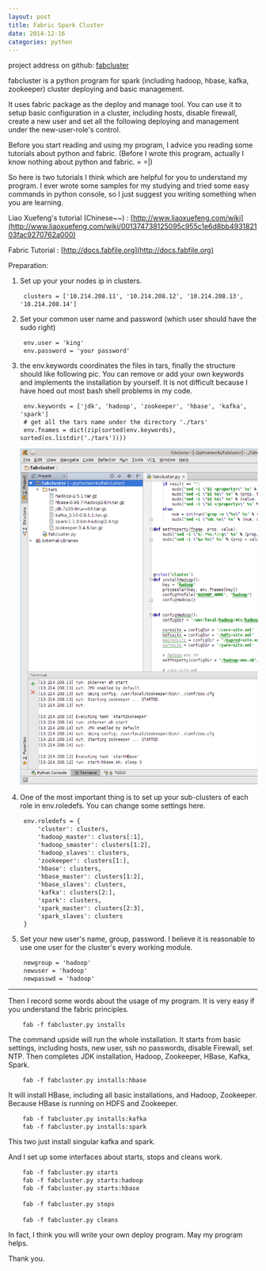```yaml
---
layout: post
title: Fabric Spark Cluster
date: 2014-12-16
categories: python
---
```


project address on github: [fabcluster](https://github.com/chuxi/fabcluster)

fabcluster is a python program for spark (including hadoop, hbase, kafka, zookeeper) cluster deploying and basic management.

It uses fabric package as the deploy and manage tool. You can use it to setup basic configuration in a cluster, including hosts, disable firewall, create a new user and set all the following deploying and management under the new-user-role's control.

Before you start reading and using my program, I advice you reading some tutorials about python and fabric. \(Before I wrote this program, actually I know nothing about python and fabric. = =|\)

So here is two tutorials I think which are helpful for you to understand my program. I ever wrote some samples for my studying and tried some easy commands in python console, so I just suggest you writing something when you are learning.

Liao Xuefeng's tutorial (Chinese~~) : [http://www.liaoxuefeng.com/wiki](http://www.liaoxuefeng.com/wiki/001374738125095c955c1e6d8bb493182103fac9270762a000)

Fabric Tutorial : [http://docs.fabfile.org](http://docs.fabfile.org)


Preparation:

1. Set up your your nodes ip in clusters.

        clusters = ['10.214.208.11', '10.214.208.12', '10.214.208.13', '10.214.208.14']

2. Set your common user name and password (which user should have the sudo right)

        env.user = 'king'
        env.password = 'your password'

3. the env.keywords coordinates the files in tars, finally the structure should like following pic. You can remove or add your own keywords and implements the installation by yourself. It is not difficult because I have hoed out most bash shell problems in my code.

        env.keywords = ['jdk', 'hadoop', 'zookeeper', 'hbase', 'kafka', 'spark']
        # get all the tars name under the directory './tars'
        env.fnames = dict(zip(sorted(env.keywords), sorted(os.listdir('./tars'))))

    ![files in tars](/assets/2014-12-16-01.png)

4. One of the most important thing is to set up your sub-clusters of each role in env.roledefs. You can change some settings here.

        env.roledefs = {
            'cluster': clusters,
            'hadoop_master': clusters[:1],
            'hadoop_smaster': clusters[1:2],
            'hadoop_slaves': clusters,
            'zookeeper': clusters[1:],
            'hbase': clusters,
            'hbase_master': clusters[1:2],
            'hbase_slaves': clusters,
            'kafka': clusters[2:],
            'spark': clusters,
            'spark_master': clusters[2:3],
            'spark_slaves': clusters
        }

5. Set your new user's name, group, password. I believe it is reasonable to use one user for the cluster's every working module.

        newgroup = 'hadoop'
        newuser = 'hadoop'
        newpasswd = 'hadoop'

---


Then I record some words about the usage of my program. It is very easy if you understand the fabric principles.

        fab -f fabcluster.py installs

The command upside will run the whole installation. It starts from basic settings, including hosts, new user, ssh no passwords, disable Firewall, set NTP. Then completes JDK installation, Hadoop, Zookeeper, HBase, Kafka, Spark.

        fab -f fabcluster.py installs:hbase

It will install HBase, including all basic installations, and Hadoop, Zookeeper. Because HBase is running on HDFS and Zookeeper.

        fab -f fabcluster.py installs:kafka
        fab -f fabcluster.py installs:spark

This two just install singular kafka and spark.


And I set up some interfaces about starts, stops and cleans work.

        fab -f fabcluster.py starts
        fab -f fabcluster.py starts:hadoop
        fab -f fabcluster.py starts:hbase

        fab -f fabcluster.py stops

        fab -f fabcluster.py cleans

In fact, I think you will write your own deploy program. May my program helps.

Thank you.
